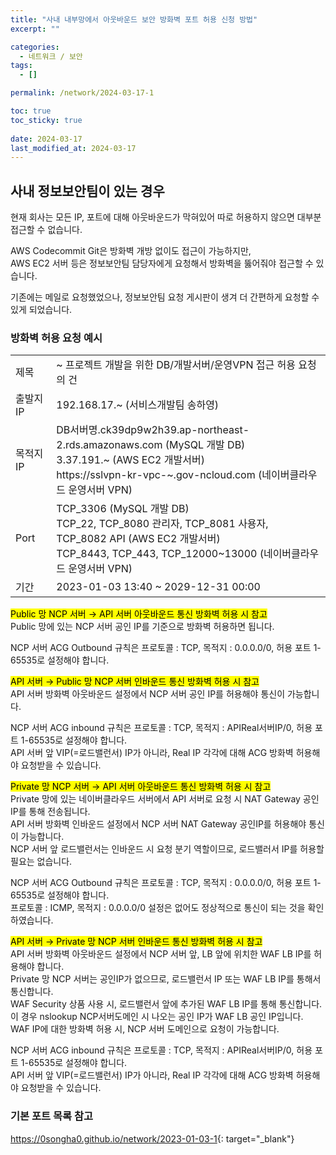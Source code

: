 ```yaml
---
title: "사내 내부망에서 아웃바운드 보안 방화벽 포트 허용 신청 방법"
excerpt: ""

categories:
  - 네트워크 / 보안
tags:
  - []

permalink: /network/2024-03-17-1

toc: true
toc_sticky: true
 
date: 2024-03-17
last_modified_at: 2024-03-17
---
```


## 사내 정보보안팀이 있는 경우

현재 회사는 모든 IP, 포트에 대해 아웃바운드가 막혀있어 따로 허용하지 않으면 대부분 접근할 수 없습니다.

AWS Codecommit Git은 방화벽 개방 없이도 접근이 가능하지만,  
AWS EC2 서버 등은 정보보안팀 담당자에게 요청해서 방화벽을 뚫어줘야 접근할 수 있습니다.

기존에는 메일로 요청했었으나, 정보보안팀 요청 게시판이 생겨 더 간편하게 요청할 수 있게 되었습니다.

### 방화벽 허용 요청 예시
<table class="table_2_left">
  <tbody>
    <tr>
      <td>제목</td>
      <td>~ 프로젝트 개발을 위한 DB/개발서버/운영VPN 접근 허용 요청의 건</td>
    </tr>
    <tr>
      <td>출발지 IP</td>
      <td>192.168.17.~ (서비스개발팀 송하영)</td>
    </tr>
    <tr>
      <td>목적지 IP</td>
      <td>DB서버명.ck39dp9w2h39.ap-northeast-2.rds.amazonaws.com (MySQL 개발 DB)<br>3.37.191.~ (AWS EC2 개발서버)<br>https://sslvpn-kr-vpc-~.gov-ncloud.com (네이버클라우드 운영서버 VPN)</td>
    </tr>
    <tr>
      <td>Port</td>
      <td>TCP_3306 (MySQL 개발 DB)<br>TCP_22, TCP_8080 관리자, TCP_8081 사용자, TCP_8082 API (AWS EC2 개발서버)<br>TCP_8443, TCP_443, TCP_12000~13000 (네이버클라우드 운영서버 VPN)</td>
    </tr>
    <tr>
      <td>기간</td>
      <td>2023-01-03 13:40 ~ 2029-12-31 00:00</td>
    </tr>
  </tbody>
</table>

<mark>Public 망 NCP 서버 → API 서버 아웃바운드 통신 방화벽 허용 시 참고</mark>  
Public 망에 있는 NCP 서버 공인 IP를 기준으로 방화벽 허용하면 됩니다.  

NCP 서버 ACG Outbound 규칙은 프로토콜 : TCP, 목적지 : 0.0.0.0/0, 허용 포트 1-65535로 설정해야 합니다.

<mark>API 서버 → Public 망 NCP 서버 인바운드 통신 방화벽 허용 시 참고</mark>  
API 서버 방화벽 아웃바운드 설정에서 NCP 서버 공인 IP를 허용해야 통신이 가능합니다.

NCP 서버 ACG inbound 규칙은 프로토콜 : TCP, 목적지 : APIReal서버IP/0, 허용 포트 1-65535로 설정해야 합니다.  
API 서버 앞 VIP(=로드밸런서) IP가 아니라, Real IP 각각에 대해 ACG 방화벽 허용해야 요청받을 수 있습니다.

<mark>Private 망 NCP 서버 → API 서버 아웃바운드 통신 방화벽 허용 시 참고</mark>  
Private 망에 있는 네이버클라우드 서버에서 API 서버로 요청 시 NAT Gateway 공인 IP를 통해 전송됩니다.  
API 서버 방화벽 인바운드 설정에서 NCP 서버 NAT Gateway 공인IP를 허용해야 통신이 가능합니다.  
NCP 서버 앞 로드밸런서는 인바운드 시 요청 분기 역할이므로, 로드밸러서 IP를 허용할 필요는 없습니다.

NCP 서버 ACG Outbound 규칙은 프로토콜 : TCP, 목적지 : 0.0.0.0/0, 허용 포트 1-65535로 설정해야 합니다.  
프로토콜 : ICMP, 목적지 : 0.0.0.0/0 설정은 없어도 정상적으로 통신이 되는 것을 확인하였습니다.

<mark>API 서버 → Private 망 NCP 서버 인바운드 통신 방화벽 허용 시 참고</mark>  
API 서버 방화벽 아웃바운드 설정에서 NCP 서버 앞, LB 앞에 위치한 WAF LB IP를 허용해야 합니다.  
Private 망 NCP 서버는 공인IP가 없으므로, 로드밸런서 IP 또는 WAF LB IP를 통해서 통신합니다.  
WAF Security 상품 사용 시, 로드밸런서 앞에 추가된 WAF LB IP를 통해 통신합니다.  
이 경우 nslookup NCP서버도메인 시 나오는 공인 IP가 WAF LB 공인 IP입니다.  
WAF IP에 대한 방화벽 허용 시, NCP 서버 도메인으로 요청이 가능합니다.

NCP 서버 ACG inbound 규칙은 프로토콜 : TCP, 목적지 : APIReal서버IP/0, 허용 포트 1-65535로 설정해야 합니다.  
API 서버 앞 VIP(=로드밸런서) IP가 아니라, Real IP 각각에 대해 ACG 방화벽 허용해야 요청받을 수 있습니다.

### 기본 포트 목록 참고
<https://0songha0.github.io/network/2023-01-03-1>{: target="_blank"}
